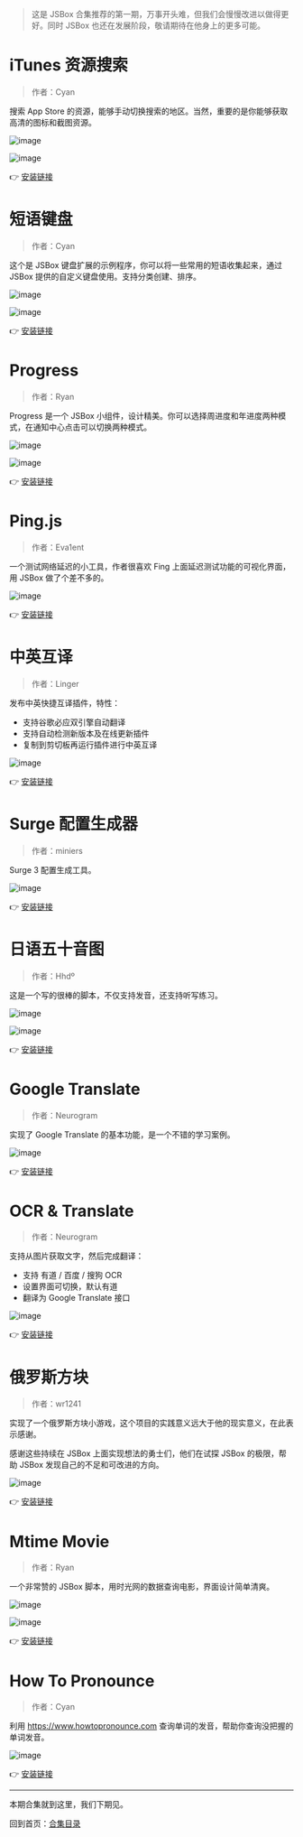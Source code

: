 > 这是 JSBox 合集推荐的第一期，万事开头难，但我们会慢慢改进以做得更好。同时 JSBox 也还在发展阶段，敬请期待在他身上的更多可能。

# iTunes 资源搜索

> 作者：Cyan

搜索 App Store 的资源，能够手动切换搜索的地区。当然，重要的是你能够获取高清的图标和截图资源。

![image](https://github.com/cyanzhong/xTeko/raw/master/collections/assets/0000-00.jpg)

![image](https://github.com/cyanzhong/xTeko/raw/master/collections/assets/0000-01.jpg)

👉 [安装链接](https://xteko.com/redir?url=https://github.com/cyanzhong/xTeko/raw/master/extension-scripts/itunes-search.box)

# 短语键盘

> 作者：Cyan

这个是 JSBox 键盘扩展的示例程序，你可以将一些常用的短语收集起来，通过 JSBox 提供的自定义键盘使用。支持分类创建、排序。

![image](https://github.com/cyanzhong/xTeko/raw/master/collections/assets/0000-02.jpg)

![image](https://github.com/cyanzhong/xTeko/raw/master/collections/assets/0000-03.jpg)

👉 [安装链接](https://xteko.com/redir?url=https://github.com/cyanzhong/xTeko/raw/master/extension-demos/keyboard.box)

# Progress

> 作者：Ryan

Progress 是一个 JSBox 小组件，设计精美。你可以选择周进度和年进度两种模式，在通知中心点击可以切换两种模式。

![image](https://github.com/cyanzhong/xTeko/raw/master/collections/assets/0000-04.jpg)

![image](https://github.com/cyanzhong/xTeko/raw/master/collections/assets/0000-05.jpg)

👉 [安装链接](https://xteko.com/redir?name=Progress&url=https%3A%2F%2Folx97w61o.qnssl.com%2FProgress.box&types=3)

# Ping.js

> 作者：Eva1ent

一个测试网络延迟的小工具，作者很喜欢 Fing 上面延迟测试功能的可视化界面，用 JSBox 做了个差不多的。

![image](https://github.com/cyanzhong/xTeko/raw/master/collections/assets/0000-06.jpg)

👉 [安装链接](https://xteko.com/redir?name=Ping&url=https%3A%2F%2Fraw.githubusercontent.com%2F186c0%2FJSBox-Scripts%2Fmaster%2FPing%2FPing.js&icon=icon_164.png&types=15&version=1.1&author=Eva1ent&website=https%3A%2F%2Ft.me%2FEva1ent)

# 中英互译

> 作者：Linger

发布中英快捷互译插件，特性：

- 支持谷歌必应双引擎自动翻译
- 支持自动检测新版本及在线更新插件
- 复制到剪切板再运行插件进行中英互译

![image](https://github.com/cyanzhong/xTeko/raw/master/collections/assets/0000-07.jpg)

👉 [安装链接](https://xteko.com/redir?name=%E4%B8%AD%E8%8B%B1%E4%BA%92%E8%AF%91&url=https%3A%2F%2Fgist.github.com%2FLiuGuoGY%2Fec3918f9f68952b4f3aea78b5c9eb926%2Fraw&icon=icon_162.png&types=15&version=1.0&author=Liu%20Guo&website=https%3A%2F%2Fwww.liuguogy.com)

# Surge 配置生成器

> 作者：miniers

Surge 3 配置生成工具。

![image](https://github.com/cyanzhong/xTeko/raw/master/collections/assets/0000-08.jpg)

👉 [安装链接](https://xteko.com/redir?name=Surge&url=https://raw.githubusercontent.com/miniers/SurgeConfigBuilder/master/surge.js)

# 日语五十音图

> 作者：Hhdº

这是一个写的很棒的脚本，不仅支持发音，还支持听写练习。

![image](https://github.com/cyanzhong/xTeko/raw/master/collections/assets/0000-09.jpg)

![image](https://github.com/cyanzhong/xTeko/raw/master/collections/assets/0000-10.jpg)

👉 [安装链接](https://t.me/Flow_Script/386)

# Google Translate

> 作者：Neurogram

实现了 Google Translate 的基本功能，是一个不错的学习案例。

![image](https://github.com/cyanzhong/xTeko/raw/master/collections/assets/0000-11.jpg)

👉 [安装链接](https://t.me/Flow_Script/384)

# OCR & Translate

> 作者：Neurogram

支持从图片获取文字，然后完成翻译：

- 支持 有道 / 百度 / 搜狗 OCR
- 设置界面可切换，默认有道
- 翻译为 Google Translate 接口

![image](https://github.com/cyanzhong/xTeko/raw/master/collections/assets/0000-12.jpg)

👉 [安装链接](https://t.me/Flow_Script/385)

# 俄罗斯方块

> 作者：wr1241

实现了一个俄罗斯方块小游戏，这个项目的实践意义远大于他的现实意义，在此表示感谢。

感谢这些持续在 JSBox 上面实现想法的勇士们，他们在试探 JSBox 的极限，帮助 JSBox 发现自己的不足和可改进的方向。

![image](https://github.com/cyanzhong/xTeko/raw/master/collections/assets/0000-13.jpg)

👉 [安装链接](https://xteko.com/redir?url=https://raw.githubusercontent.com/cyanzhong/xTeko/master/extension-scripts/tetris.js&icon=039)

# Mtime Movie

> 作者：Ryan

一个非常赞的 JSBox 脚本，用时光网的数据查询电影，界面设计简单清爽。

![image](https://github.com/cyanzhong/xTeko/raw/master/collections/assets/0000-14.jpg)

![image](https://github.com/cyanzhong/xTeko/raw/master/collections/assets/0000-15.jpg)

👉 [安装链接](https://t.me/Flow_Script/372)

# How To Pronounce

> 作者：Cyan

利用 https://www.howtopronounce.com 查询单词的发音，帮助你查询没把握的单词发音。

![image](https://github.com/cyanzhong/xTeko/raw/master/collections/assets/0000-16.jpg)

👉 [安装链接](https://xteko.com/redir?url=https://raw.githubusercontent.com/cyanzhong/xTeko/master/extension-scripts/how-to-pronounce.js&icon=012)

----

本期合集就到这里，我们下期见。

回到首页：[合集目录](https://github.com/cyanzhong/xTeko/blob/master/collections/0000.md)